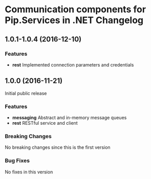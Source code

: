 # Communication components for Pip.Services in .NET Changelog

## <a name="1.0.1-1.0.4"></a> 1.0.1-1.0.4 (2016-12-10)

### Features
* **rest** Implemented connection parameters and credentials

## <a name="1.0.0"></a> 1.0.0 (2016-11-21)

Initial public release

### Features
* **messaging** Abstract and in-memory message queues
* **rest** RESTful service and client

### Breaking Changes
No breaking changes since this is the first version

### Bug Fixes
No fixes in this version

